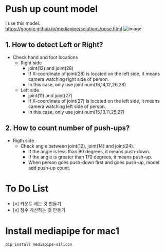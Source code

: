 # Push up count model

I use this model.<br>
https://google.github.io/mediapipe/solutions/pose.html
![image](https://user-images.githubusercontent.com/103994779/204980438-299a34d8-7fd6-4b3a-9f2b-a19383313603.png)

## 1. How to detect Left or Right?

- Check hand and foot locations
  - Right side
    - joint(12) and joint(28)
    - If X-coordinate of joint(28) is located on the left side, it means camera watching right side of person.
    - In this case, only use joint num(16,14,12,26,28)
  - Left side
    - joint(11) and joint(27)
    - If X-coordinate of joint(27) is located on the left side, it means camera watching left side of person.
    - In this case, only use joint num(15,13,11,25,27)

## 2. How to count number of push-ups?

- Rigth side
  - Check angle between joint(12), joint(14) and joint(24).
    - If the angle is less than 90 degrees, it means push-down.
    - If the angle is greater than 170 degrees, it means push-up.
    - When person goes push-down first and goes push-up, model add push-up count.

# To Do List

- [v] 카운트 세는 것 만들기
- [v] 점수 계산하는 것 만들기

# Install mediapipe for mac1

```
pip install mediapipe-silicon
```
